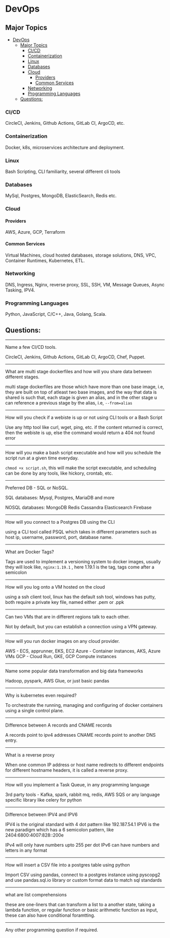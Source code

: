 # DevOps

## Major Topics
- [DevOps](#devops)
  - [Major Topics](#major-topics)
    - [CI/CD](#cicd)
    - [Containerization](#containerization)
    - [Linux](#linux)
    - [Databases](#databases)
    - [Cloud](#cloud)
      - [Providers](#providers)
      - [Common Services](#common-services)
    - [Networking](#networking)
    - [Programming Languages](#programming-languages)
  - [Questions:](#questions)

### CI/CD

CircleCI, Jenkins, Github Actions, GitLab CI, ArgoCD, etc.

### Containerization

Docker, k8s, microservices architecture and deployment.

### Linux

Bash Scripting, CLI familiarity, several different cli tools

### Databases

MySql, Postgres, MongoDB, ElasticSearch, Redis etc.

### Cloud

#### Providers

AWS, Azure, GCP, Terraform

#### Common Services

Virtual Machines, cloud hosted databases, storage solutions, DNS, VPC, Container Runtimes, Kubernetes, ETL.

### Networking

DNS, Ingress, Nginx, reverse proxy, SSL, SSH, VM, Message Queues, Async Tasking, IPV4.

### Programming Languages

Python, JavaScript, C/C++, Java, Golang, Scala.

## Questions:

* * *
Name a few CI/CD tools.

CircleCI, Jenkins, Github Actions, GitLab CI, ArgoCD, Chef, Puppet.
* * *
What are multi stage dockerfiles and how will you share data between different stages.

multi stage dockerfiles are those which have more than one base image, i.e, they are built on top of atleast two base images, and the way that data is shared is such that, each stage is given an alias, and in the other stage u can reference a previous stage by the alias, i.e, ```--from=alias```
* * *
How will you check if a webiste is up or not using CLI tools or a Bash Script

Use any http tool like curl, wget, ping, etc. if the content returned is correct, then the webiste is up, else the command would return a 404 not found error
* * *
How will you make a bash script executable and how will you schedule the script run at a given time everyday.

```chmod +x script.sh```, this will make the script executable, and scheduling can be done by any tools, like hickory, crontab, etc.
* * *
Preferred DB - SQL or NoSQL.

SQL databases: Mysql, Postgres, MariaDB and more

NOSQL databases: MongoDB Redis Cassandra Elasticsearch Firebase
* * *
How will you connect to a Postgres DB using the CLI

using a CLI tool called PSQL which takes in different parameters such as host ip, username, password, port, database name.
* * *
What are Docker Tags?

Tags are used to implement a versioning system to docker images, usually they will look like, ```nginx:1.19.1``` , here 1.19.1 is the tag, tags come after a semicolon
* * *
How will you log onto a VM hosted on the cloud

using a ssh client tool, linux has the default ssh tool, windows has putty, both require a private key file, named either .pem or .ppk
* * *
Can two VMs that are in different regions talk to each other.

Not by default, but you can establish a connection using a VPN gateway.
* * *
How will you run docker images on any cloud provider.

AWS - ECS, apprunner, EKS, EC2
Azure - Container instances, AKS, Azure VMs
GCP - Cloud Run, GKE, GCP Compute instances
* * *
Name some popular data transformation and big data frameworks

Hadoop, pyspark, AWS Glue, or just basic pandas
* * *
Why is kubernetes even required?

To orchestrate the running, managing and configuring of docker containers using a single control plane.
* * *
Difference between A records and CNAME records

A records point to ipv4 addresses
CNAME records point to another DNS entry.
* * *
What is a reverse proxy

When one common IP address or host name redirects to different endpoints for different hostname headers, it is called a reverse proxy.
* * *
How will you implement a Task Queue, in any programming language

3rd party tools - Kafka, spark, rabbit mq, redis, AWS SQS
or any language specific library like celery for python
* * *
Difference between IPV4 and IPV6

IPV4 is the original standard with 4 dot pattern like 192.187.54.1
IPV6 is the new paradigm which has a 6 semicolon pattern, like 2404:6800:4007:828::200e

IPv4 will only have numbers upto 255 per dot
IPv6 can have numbers and letters in any format
* * *
How will insert a CSV file into a postgres table using python

Import CSV using pandas, connect to a postgres instance using pyscopg2 and use pandas.sql.io library or custom format data to match sql standards
* * *
what are list comprehensions

these are one-liners that can transform a list to a another state, taking a lambda function, or regular function or basic arithmetic function as input, these can also have conditional foramtting.
* * *
Any other programming question if required.